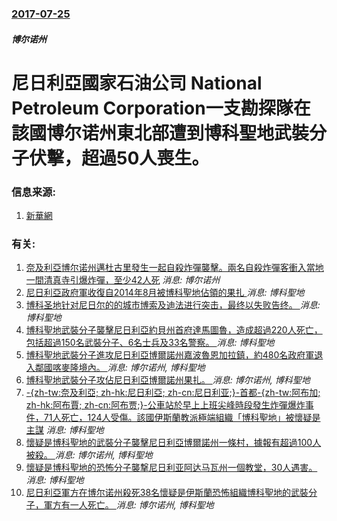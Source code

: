 ### [2017-07-25](/news/2017/07/25/index.md)

##### 博尔诺州
# 尼日利亞國家石油公司 National Petroleum Corporation一支勘探隊在該國博尔诺州東北部遭到博科聖地武裝分子伏擊，超過50人喪生。 




### 信息来源:

1. [新華網](http://news.xinhuanet.com/world/2017-07/28/c_1121393702.htm)

### 有关:

1. [奈及利亞博尔诺州邁杜古里發生一起自殺炸彈襲擊。兩名自殺炸彈客衝入當地一間清真寺引爆炸彈，至少42人死](/zh/news/2015/10/16/奈及利亞博尔诺州邁杜古里發生一起自殺炸彈襲擊-兩名自殺炸彈客衝入當地一間清真寺引爆炸彈-至少42人死.md) _消息: 博尔诺州_
2. [尼日利亞政府軍收復自2014年8月被博科聖地佔領的果扎 ](/zh/news/2015/03/27/尼日利亞政府軍收復自2014年8月被博科聖地佔領的果扎.md) _消息: 博科聖地_
3. [ 博科圣地针对尼日尔的的城市博索及迪法进行突击，最终以失败告终。 ](/zh/news/2015/02/6/博科圣地针对尼日尔的的城市博索及迪法进行突击-最终以失败告终.md) _消息: 博科聖地_
4. [博科聖地武裝分子襲擊尼日利亞約貝州首府達馬圖魯，造成超過220人死亡，包括超過150名武裝分子、6名士兵及33名警察。 ](/zh/news/2014/12/1/博科聖地武裝分子襲擊尼日利亞約貝州首府達馬圖魯-造成超過220人死亡-包括超過150名武裝分子-6名士兵及33名警察.md) _消息: 博科聖地_
5. [博科聖地武裝分子進攻尼日利亞博爾諾州嘉波魯恩加拉鎮，約480名政府軍退入鄰國喀麥隆境內。 ](/zh/news/2014/08/25/博科聖地武裝分子進攻尼日利亞博爾諾州嘉波魯恩加拉鎮-約480名政府軍退入鄰國喀麥隆境內.md) _消息: 博尔诺州, 博科聖地_
6. [博科聖地武裝分子攻佔尼日利亞博爾諾州果扎。 ](/zh/news/2014/08/6/博科聖地武裝分子攻佔尼日利亞博爾諾州果扎.md) _消息: 博尔诺州, 博科聖地_
7. [ -{zh-tw:奈及利亞; zh-hk:尼日利亞; zh-cn:尼日利亚;}-首都-{zh-tw:阿布加; zh-hk:阿布賈; zh-cn:阿布贾;}-公車站於早上上班尖峰時段發生炸彈爆炸事件，71人死亡，124人受傷。該國伊斯蘭教派極端組織「博科聖地」被懷疑是主謀](/zh/news/2014/04/14/zh-tw-奈及利亞-zh-hk-尼日利亞-zh-cn-尼日利亚-首都-zh-tw-阿布加-zh-hk.md) _消息: 博科聖地_
8. [ 懷疑是博科聖地的武裝分子襲擊尼日利亞博爾諾州一條村，據報有超過100人被殺。 ](/zh/news/2014/02/15/懷疑是博科聖地的武裝分子襲擊尼日利亞博爾諾州一條村-據報有超過100人被殺.md) _消息: 博尔诺州, 博科聖地_
9. [懷疑是博科聖地的恐怖分子襲撃尼日利亚阿达马瓦州一個教堂，30人遇害。 ](/zh/news/2014/01/26/懷疑是博科聖地的恐怖分子襲撃尼日利亚阿达马瓦州一個教堂-30人遇害.md) _消息: 博科聖地_
10. [尼日利亞軍方在博尔诺州殺死38名懷疑是伊斯蘭恐怖組織博科聖地的武裝分子，軍方有一人死亡。 ](/zh/news/2014/01/9/尼日利亞軍方在博尔诺州殺死38名懷疑是伊斯蘭恐怖組織博科聖地的武裝分子-軍方有一人死亡.md) _消息: 博尔诺州, 博科聖地_
